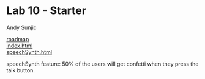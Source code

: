 # Lab 10 - Starter

Andy Sunjic

[roadmap](https://cse110-lab10-andrija-s.canny.io/) </br>
[index.html](https://andrija-s.github.io/Lab10_Starter/index.html) </br>
[speechSynth.html](https://andrija-s.github.io/Lab10_Starter/speechSynth.html)

speechSynth feature: 50% of the users will get confetti when they press the talk button.